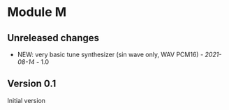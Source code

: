 # Module M

## Unreleased changes
- NEW: very basic tune synthesizer (sin wave only, WAV PCM16) -
  *2021-08-14* - 1.0

## Version 0.1

Initial version
